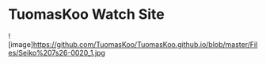 #  TuomasKoo Watch Site

![image]https://github.com/TuomasKoo/TuomasKoo.github.io/blob/master/Files/Seiko%207s26-0020_1.jpg
